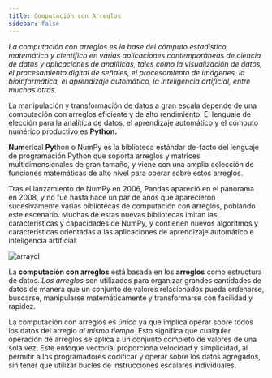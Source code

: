 ```yaml
---
title: Computación con Arreglos
sidebar: false
---
```


*La computación con arreglos es la base del cómputo estadístico, matemático y científico en varias aplicaciones contemporáneas de ciencia de datos y aplicaciones de analíticas, tales como la visualización de datos, el procesamiento digital de señales, el procesamiento de imágenes, la bioinformática, el aprendizaje automático, la inteligencia artificial, entre muchas otras.*

La manipulación y transformación de datos a gran escala depende de una computación con arreglos eficiente y de alto rendimiento. El lenguaje de elección para la analítica de datos, el aprendizaje automático y el cómputo numérico productivo es **Python.**

**Num**erical **Py**thon o NumPy es la biblioteca estándar de-facto del lenguaje de programación Python que soporta arreglos y matrices multidimensionales de gran tamaño, y viene con una amplia colección de funciones matemáticas de alto nivel para operar sobre estos arreglos.

Tras el lanzamiento de NumPy en 2006, Pandas apareció en el panorama en 2008, y no fue hasta hace un par de años que aparecieron sucesivamente varias bibliotecas de computación con arreglos, poblando este escenario. Muchas de estas nuevas bibliotecas imitan las características y capacidades de NumPy, y contienen nuevos algoritmos y características orientadas a las aplicaciones de aprendizaje automático e inteligencia artificial.

<img
  src="/images/content_images/array_c_landscape.png"
  alt="arraycl"
  title="Panorama de la Computación con Arreglos" />

La **computación con arreglos** está basada en los **arreglos** como estructura de datos. *Los arreglos* son utilizados para organizar grandes cantidades de datos de manera que un conjunto de valores relacionados pueda ordenarse, buscarse, manipularse matemáticamente y transformarse con facilidad y rapidez.

La computación con arreglos es *única* ya que implica operar sobre todos los datos del arreglo *al mismo tiempo*. Esto significa que cualquier operación de arreglos se aplica a un conjunto completo de valores de una sola vez. Este enfoque vectorial proporciona velocidad y simplicidad, al permitir a los programadores codificar y operar sobre los datos agregados, sin tener que utilizar bucles de instrucciones escalares individuales.
